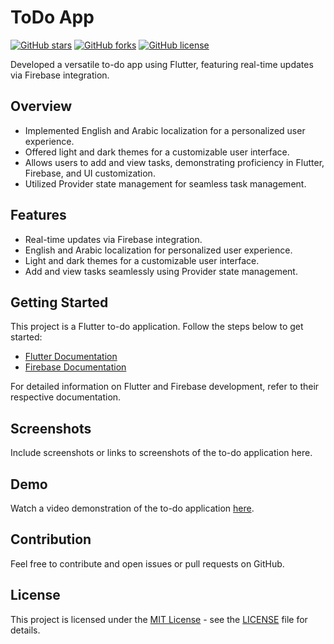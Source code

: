 # ToDo App

[![GitHub stars](https://img.shields.io/github/stars/your-username/your-repo.svg?style=flat&logo=github&colorB=blue&label=stars)](https://github.com/your-username/your-repo/stargazers)
[![GitHub forks](https://img.shields.io/github/forks/your-username/your-repo.svg?style=flat&logo=github&colorB=blue&label=forks)](https://github.com/your-username/your-repo/network)
[![GitHub license](https://img.shields.io/github/license/your-username/your-repo.svg?style=flat&logo=github&colorB=blue)](https://github.com/your-username/your-repo/blob/master/LICENSE)

Developed a versatile to-do app using Flutter, featuring real-time updates via Firebase integration.

## Overview

- Implemented English and Arabic localization for a personalized user experience.
- Offered light and dark themes for a customizable user interface.
- Allows users to add and view tasks, demonstrating proficiency in Flutter, Firebase, and UI customization.
- Utilized Provider state management for seamless task management.

## Features

- Real-time updates via Firebase integration.
- English and Arabic localization for personalized user experience.
- Light and dark themes for a customizable user interface.
- Add and view tasks seamlessly using Provider state management.

## Getting Started

This project is a Flutter to-do application. Follow the steps below to get started:

- [Flutter Documentation](https://flutter.dev/docs)
- [Firebase Documentation](https://firebase.google.com/docs)

For detailed information on Flutter and Firebase development, refer to their respective documentation.

## Screenshots

Include screenshots or links to screenshots of the to-do application here.

## Demo

Watch a video demonstration of the to-do application [here](link_to_video_demo).

## Contribution

Feel free to contribute and open issues or pull requests on GitHub.

## License

This project is licensed under the [MIT License](https://opensource.org/licenses/MIT) - see the [LICENSE](LICENSE) file for details.
